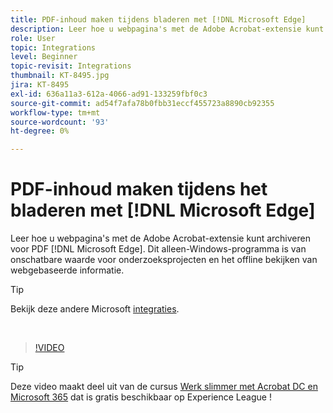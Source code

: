 ```yaml
---
title: PDF-inhoud maken tijdens bladeren met [!DNL Microsoft Edge]
description: Leer hoe u webpagina's met de Adobe Acrobat-extensie kunt archiveren voor PDF [!DNL Microsoft Edge]
role: User
topic: Integrations
level: Beginner
topic-revisit: Integrations
thumbnail: KT-8495.jpg
jira: KT-8495
exl-id: 636a11a3-612a-4066-ad91-133259fbf0c3
source-git-commit: ad54f7afa78b0fbb31eccf455723a8890cb92355
workflow-type: tm+mt
source-wordcount: '93'
ht-degree: 0%

---
```


# PDF-inhoud maken tijdens het bladeren met [!DNL Microsoft Edge]

Leer hoe u webpagina&#39;s met de Adobe Acrobat-extensie kunt archiveren voor PDF [!DNL Microsoft Edge]. Dit alleen-Windows-programma is van onschatbare waarde voor onderzoeksprojecten en het offline bekijken van webgebaseerde informatie.

>[!TIP]
>
>Bekijk deze andere Microsoft [integraties](../integrate/integrate-overview.md#microsoft).

<br>

>[!VIDEO](https://video.tv.adobe.com/v/337248?quality=12&learn=on&hidetitle=true)

>[!TIP]
>
>Deze video maakt deel uit van de cursus [Werk slimmer met Acrobat DC en Microsoft 365](https://experienceleague.adobe.com/?recommended=Acrobat-U-1-2021.microsoft365) dat is gratis beschikbaar op Experience League !
